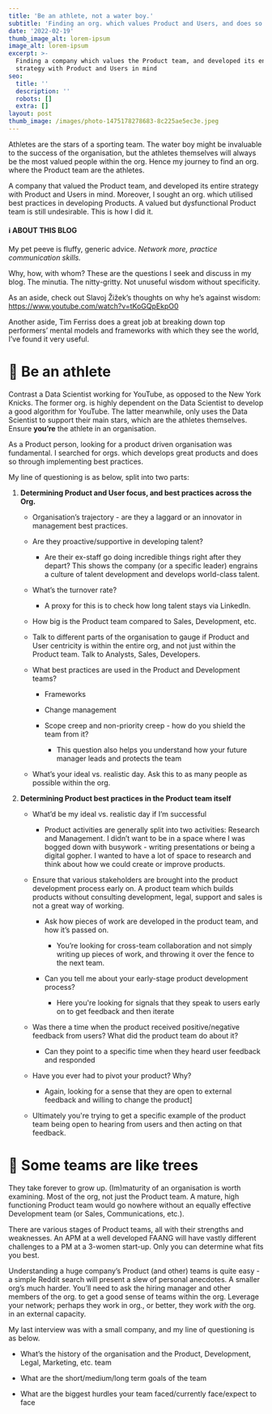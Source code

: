 ```yaml
---
title: 'Be an athlete, not a water boy.'
subtitle: 'Finding an org. which values Product and Users, and does so effectively'
date: '2022-02-19'
thumb_image_alt: lorem-ipsum
image_alt: lorem-ipsum
excerpt: >-
  Finding a company which values the Product team, and developed its entire
  strategy with Product and Users in mind
seo:
  title: ''
  description: ''
  robots: []
  extra: []
layout: post
thumb_image: /images/photo-1475178278683-8c225ae5ec3e.jpeg
---
```

Athletes are the stars of a sporting team. The water boy might be invaluable to the success of the organisation, but the athletes themselves will always be the most valued people within the org. Hence my journey to find an org. where the Product team are the athletes.

A company that valued the Product team, and developed its entire strategy with Product and Users in mind. Moreover, I sought an org. which utilised best practices in developing Products. A valued but dysfunctional Product team is still undesirable. This is how I did it.

#### ℹ️ ABOUT THIS BLOG

My pet peeve is fluffy, generic advice. *Network more, practice communication skills.*

Why, how, with whom? These are the questions I seek and discuss in my blog. The minutia. The nitty-gritty. Not unuseful wisdom without specificity.

As an aside, check out Slavoj Žižek’s thoughts on why he’s against wisdom: <https://www.youtube.com/watch?v=tKoGQpEkpO0>

Another aside, Tim Ferriss does a great job at breaking down top performers’ mental models and frameworks with which they see the world, I’ve found it very useful.

# 🤸 Be an athlete

Contrast a Data Scientist working for YouTube, as opposed to the New York Knicks. The former org. is highly dependent on the Data Scientist to develop a good algorithm for YouTube. The latter meanwhile, only uses the Data Scientist to support their main stars, which are the athletes themselves. Ensure **you’re** the athlete in an organisation.

As a Product person, looking for a product driven organisation was fundamental. I searched for orgs. which develops great products and does so through implementing best practices.

My line of questioning is as below, split into two parts:

1.  **Determining Product and User focus, and best practices across the Org.**

    *   Organisation’s trajectory - are they a laggard or an innovator in management best practices.

    *   Are they proactive/supportive in developing talent?

        *   Are their ex-staff go doing incredible things right after they depart? This shows the company (or a specific leader) engrains a culture of talent development and develops world-class talent.

    *   What’s the turnover rate?

        *   A proxy for this is to check how long talent stays via LinkedIn.

    *   How big is the Product team compared to Sales, Development, etc.

    *   Talk to different parts of the organisation to gauge if Product and User centricity is within the entire org, and not just within the Product team. Talk to Analysts, Sales, Developers.

    *   What best practices are used in the Product and Development teams?

        *   Frameworks

        *   Change management

        *   Scope creep and non-priority creep - how do you shield the team from it?

            *   This question also helps you understand how your future manager leads and protects the team

    *   What’s your ideal vs. realistic day. Ask this to as many people as possible within the org.

2.  **Determining Product best practices in the Product team itself**

    *   What’d be my ideal vs. realistic day if I’m successful

        *   Product activities are generally split into two activities: Research and Management. I didn’t want to be in a space where I was bogged down with busywork - writing presentations or being a digital gopher. I wanted to have a lot of space to research and think about how we could create or improve products.

    *   Ensure that various stakeholders are brought into the product development process early on. A product team which builds products without consulting development, legal, support and sales is not a great way of working.

        *   Ask how pieces of work are developed in the product team, and how it’s passed on.

            *   You’re looking for cross-team collaboration and not simply writing up pieces of work, and throwing it over the fence to the next team.

        *   Can you tell me about your early-stage product development process?

            *   Here you're looking for signals that they speak to users early on to get feedback and then iterate

    *   Was there a time when the product received positive/negative feedback from users? What did the product team do about it?

        *   Can they point to a specific time when they heard user feedback and responded

    *   Have you ever had to pivot your product? Why?

        *   Again, looking for a sense that they are open to external feedback and willing to change the product]

    *   Ultimately you're trying to get a specific example of the product team being open to hearing from users and then acting on that feedback.

# 🌲 Some teams are like trees

They take forever to grow up. (Im)maturity of an organisation is worth examining. Most of the org, not just the Product team. A mature, high functioning Product team would go nowhere without an equally effective Development team (or Sales, Communications, etc.).

There are various stages of Product teams, all with their strengths and weaknesses. An APM at a well developed FAANG will have vastly different challenges to a PM at a 3-women start-up. Only you can determine what fits you best.

Understanding a huge company’s Product (and other) teams is quite easy - a simple Reddit search will present a slew of personal anecdotes. A smaller org’s much harder. You’ll need to ask the hiring manager and other members of the org. to get a good sense of teams within the org. Leverage your network; perhaps they work in org., or better, they work *with* the org. in an external capacity.

My last interview was with a small company, and my line of questioning is as below.

*   What’s the history of the organisation and the Product, Development, Legal, Marketing, etc. team

*   What are the short/medium/long term goals of the team

*   What are the biggest hurdles your team faced/currently face/expect to face
